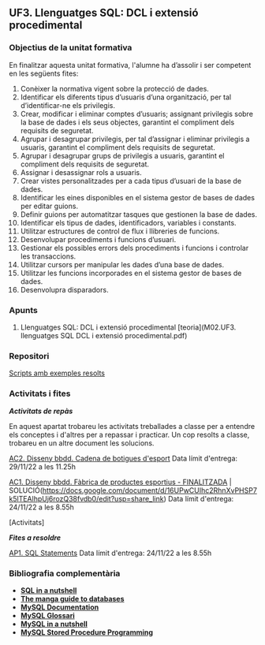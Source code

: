 ## UF3. Llenguatges SQL: DCL i extensió procedimental

### Objectius de la unitat formativa

En finalitzar aquesta unitat formativa, l'alumne ha d’assolir i ser competent en les següents fites:
1. Conèixer la normativa vigent sobre la protecció de dades.
2. Identificar els diferents tipus d’usuaris d’una organització, per tal d’identificar-ne els privilegis.
3. Crear, modificar i eliminar comptes d’usuaris; assignant privilegis sobre la base de dades i els seus objectes,
garantint el compliment dels requisits de seguretat.
4. Agrupar i desagrupar privilegis, per tal d’assignar i eliminar privilegis a usuaris, garantint el compliment dels
requisits de seguretat.
5. Agrupar i desagrupar grups de privilegis a usuaris, garantint el compliment dels requisits de seguretat.
6. Assignar i desassignar rols a usuaris.
7. Crear vistes personalitzades per a cada tipus d’usuari de la base de dades.
8. Identificar les eines disponibles en el sistema gestor de bases de dades per editar guions.
9. Definir guions per automatitzar tasques que gestionen la base de dades.
10. Identificar els tipus de dades, identificadors, variables i constants.
11. Utilitzar estructures de control de flux i llibreries de funcions.
12. Desenvolupar procediments i funcions d’usuari.
13. Gestionar els possibles errors dels procediments i funcions i controlar les transaccions.
14. Utilitzar cursors per manipular les dades d’una base de dades.
15. Utilitzar les funcions incorporades en el sistema gestor de bases de dades.
16. Desenvolupra disparadors.

### Apunts

1. Llenguatges SQL: DCL i extensió procedimental [teoria](M02.UF3. llenguatges SQL DCL i extensió procedimental.pdf)

### Repositori

[Scripts amb exemples resolts](https://github.com/mvmlabs/bbdd/tree/main/UF3/Exemples)

### Activitats i fites

**_Activitats de repàs_**

En aquest apartat trobareu les activitats treballades a classe per a entendre els conceptes i d'altres per a repassar i practicar. Un cop resolts a classe, trobareu en un altre document les solucions.

[AC2. Disseny bbdd. Cadena de botigues d'esport](https://forms.gle/64Hi7aP1FmA8UKBx5) Data límit d'entrega: 29/11/22 a les 11.25h

[AC1. Disseny bbdd. Fàbrica de productes esportius - FINALITZADA](https://forms.gle/PtsBxjZn7Wg8jKE37) | SOLUCIÓ(https://docs.google.com/document/d/16UPwCUIhc2RhnXvPHSP7k5lTEAlhpUj6rozQ38fvdb0/edit?usp=share_link) Data límit d'entrega: 24/11/22 a les 8.55h

[Activitats]

**_Fites a resoldre_**

[AP1. SQL Statements](https://docs.google.com/document/d/1FedVFjiB6tb2YbW8O6nZrAF8F5LQYwBk93GgHX4KFS0/edit?usp=sharing) Data límit d'entrega: 24/11/22 a les 8.55h

### Bibliografia complementària

- [**SQL in a nutshell**](https://www.oreilly.com/library/view/sql-in-a/9781492088851/)
- [**The manga guide to databases**](https://www.amazon.es/Manga-Guide-Databases-Mana-Takahashi/dp/1593271905)
- [**MySQL Documentation**](https://dev.mysql.com/doc/refman/8.0/en/)
- [**MySQL Glossari**](https://dev.mysql.com/doc/refman/8.0/en/glossary.html)
- [**MySQL in a nutshell**](https://www.oreilly.com/library/view/mysql-in-a/9780596514334/)
- [**MySQL Stored Procedure Programming**](https://www.oreilly.com/library/view/mysql-stored-procedure/0596100892/)
